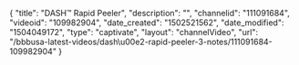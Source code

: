 {
    "title": "DASH&trade; Rapid Peeler",
    "description": "",
    "channelid": "111091684",
    "videoid": "109982904",
    "date_created": "1502521562",
    "date_modified": "1504049172",
    "type": "captivate",
    "layout": "channelVideo",
    "url": "\/bbbusa-latest-videos\/dash\u00e2-rapid-peeler-3-notes\/111091684-109982904"
}